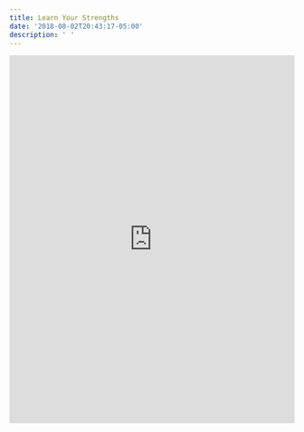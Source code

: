 ```yaml
---
title: Learn Your Strengths
date: '2018-08-02T20:43:17-05:00'
description: ' '
---
```

<iframe src="https://quizlet.com/2033866/learn/embed" height="650" width="100%" style="border:0"></iframe>

